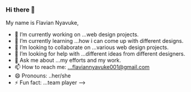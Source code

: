 ### Hi there 👋
My name is Flavian Nyavuke,
- 🔭 I’m currently working on ...web design projects.
- 🌱 I’m currently learning ...how i can come up with different designs.
- 👯 I’m looking to collaborate on ...various web design projects.
- 🤔 I’m looking for help with ...different ideas from different designers.
- 💬 Ask me about ...my efforts and my work.
- 📫 How to reach me: ...flaviannyavuke001@gmail.com
- 😄 Pronouns: ..her/she
- ⚡ Fun fact: ...team player
-->
